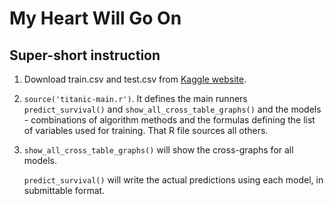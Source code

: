 My Heart Will Go On
===
Super-short instruction
---
1. Download train.csv and test.csv from [Kaggle website](https://www.kaggle.com/c/titanic/).
2. `source('titanic-main.r')`. It defines the main runners `predict_survival()` and
`show_all_cross_table_graphs()` and the models - combinations of algorithm methods and the formulas
 defining the list of variables used for training. That R file sources all others.
3. `show_all_cross_table_graphs()` will show the cross-graphs for all models.

   `predict_survival()` will write the actual predictions using each model, in submittable format.